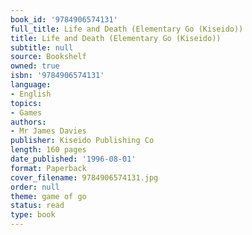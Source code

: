 ```yaml
---
book_id: '9784906574131'
full_title: Life and Death (Elementary Go (Kiseido))
title: Life and Death (Elementary Go (Kiseido))
subtitle: null
source: Bookshelf
owned: true
isbn: '9784906574131'
language:
- English
topics:
- Games
authors:
- Mr James Davies
publisher: Kiseido Publishing Co
length: 160 pages
date_published: '1996-08-01'
format: Paperback
cover_filename: 9784906574131.jpg
order: null
theme: game of go
status: read
type: book
---
```


